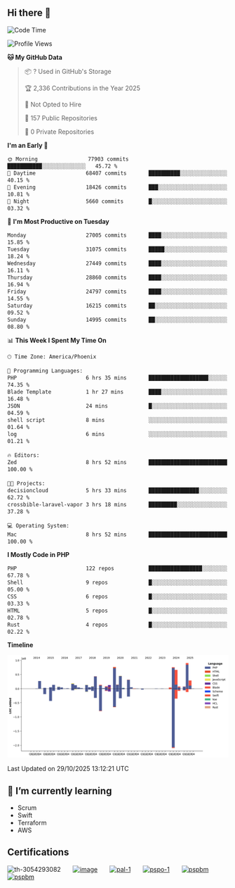## Hi there 👋

<!--START_SECTION:waka-->
![Code Time](http://img.shields.io/badge/Code%20Time-11%2C869%20hrs%2023%20mins-blue)

![Profile Views](http://img.shields.io/badge/Profile%20Views-0-blue)

**🐱 My GitHub Data** 

> 📦 ? Used in GitHub's Storage 
 > 
> 🏆 2,336 Contributions in the Year 2025
 > 
> 🚫 Not Opted to Hire
 > 
> 📜 157 Public Repositories 
 > 
> 🔑 0 Private Repositories 
 > 
**I'm an Early 🐤** 

```text
🌞 Morning                77903 commits       ███████████░░░░░░░░░░░░░░   45.72 % 
🌆 Daytime                68407 commits       ██████████░░░░░░░░░░░░░░░   40.15 % 
🌃 Evening                18426 commits       ███░░░░░░░░░░░░░░░░░░░░░░   10.81 % 
🌙 Night                  5660 commits        █░░░░░░░░░░░░░░░░░░░░░░░░   03.32 % 
```
📅 **I'm Most Productive on Tuesday** 

```text
Monday                   27005 commits       ████░░░░░░░░░░░░░░░░░░░░░   15.85 % 
Tuesday                  31075 commits       █████░░░░░░░░░░░░░░░░░░░░   18.24 % 
Wednesday                27449 commits       ████░░░░░░░░░░░░░░░░░░░░░   16.11 % 
Thursday                 28860 commits       ████░░░░░░░░░░░░░░░░░░░░░   16.94 % 
Friday                   24797 commits       ████░░░░░░░░░░░░░░░░░░░░░   14.55 % 
Saturday                 16215 commits       ██░░░░░░░░░░░░░░░░░░░░░░░   09.52 % 
Sunday                   14995 commits       ██░░░░░░░░░░░░░░░░░░░░░░░   08.80 % 
```


📊 **This Week I Spent My Time On** 

```text
🕑︎ Time Zone: America/Phoenix

💬 Programming Languages: 
PHP                      6 hrs 35 mins       ███████████████████░░░░░░   74.35 % 
Blade Template           1 hr 27 mins        ████░░░░░░░░░░░░░░░░░░░░░   16.48 % 
JSON                     24 mins             █░░░░░░░░░░░░░░░░░░░░░░░░   04.59 % 
shell script             8 mins              ░░░░░░░░░░░░░░░░░░░░░░░░░   01.64 % 
log                      6 mins              ░░░░░░░░░░░░░░░░░░░░░░░░░   01.21 % 

🔥 Editors: 
Zed                      8 hrs 52 mins       █████████████████████████   100.00 % 

🐱‍💻 Projects: 
decisioncloud            5 hrs 33 mins       ████████████████░░░░░░░░░   62.72 % 
crossbible-laravel-vapor 3 hrs 18 mins       █████████░░░░░░░░░░░░░░░░   37.28 % 

💻 Operating System: 
Mac                      8 hrs 52 mins       █████████████████████████   100.00 % 
```

**I Mostly Code in PHP** 

```text
PHP                      122 repos           █████████████████░░░░░░░░   67.78 % 
Shell                    9 repos             █░░░░░░░░░░░░░░░░░░░░░░░░   05.00 % 
CSS                      6 repos             █░░░░░░░░░░░░░░░░░░░░░░░░   03.33 % 
HTML                     5 repos             █░░░░░░░░░░░░░░░░░░░░░░░░   02.78 % 
Rust                     4 repos             █░░░░░░░░░░░░░░░░░░░░░░░░   02.22 % 
```



**Timeline**

![Lines of Code chart](https://raw.githubusercontent.com/mikebronner/mikebronner/master/assets/bar_graph.png)


 Last Updated on 29/10/2025 13:12:21 UTC
<!--END_SECTION:waka-->

<!--
**mikebronner/mikebronner** is a ✨ _special_ ✨ repository because its `README.md` (this file) appears on your GitHub profile.

Here are some ideas to get you started:

- 🔭 I’m currently working on ...
- 🌱 I’m currently learning ...
- 👯 I’m looking to collaborate on ...
- 🤔 I’m looking for help with ...
- 💬 Ask me about ...
- 📫 How to reach me: ...
- 😄 Pronouns: ...
- ⚡ Fun fact: ...
-->

## 🌱 I’m currently learning

- Scrum
- Swift
- Terraform
- AWS

## Certifications

![th-3054293082](https://user-images.githubusercontent.com/1791050/208267034-c5006f82-ae89-41eb-9478-7106c5aba070.jpg)
&nbsp;&nbsp;&nbsp;&nbsp;&nbsp;
[![image](https://images.credly.com/size/100x100/images/a2790314-008a-4c3d-9553-f5e84eb359ba/image.png)](https://www.credly.com/users/mike-bronner)
&nbsp;&nbsp;&nbsp;&nbsp;&nbsp;
[![pal-1](https://images.credly.com/size/100x100/images/78c772ee-6b3c-4348-ac66-58ac5a2cf581/image.png)](https://www.credly.com/users/mike-bronner)
&nbsp;&nbsp;&nbsp;&nbsp;&nbsp;
[![pspo-1](https://images.credly.com/size/100x100/images/591762c5-fae7-49c6-b326-e1756979928d/image.png)](https://www.credly.com/users/mike-bronner)
&nbsp;&nbsp;&nbsp;&nbsp;&nbsp;
[![pspbm](https://images.credly.com/size/100x100/images/55a21a78-59af-4294-810e-e4014e9ca1be/image.png)](https://www.credly.com/users/mike-bronner)
&nbsp;&nbsp;&nbsp;&nbsp;&nbsp;
[![pspbm](https://images.credly.com/size/100x100/images/7964c477-0edb-4b83-b836-f35f255685f3/blob)](https://www.credly.com/users/mike-bronner)
